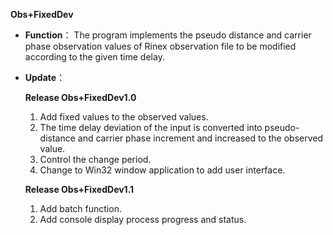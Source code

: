 **Obs+FixedDev**

- **Function**： The program implements the pseudo distance and carrier phase observation values of Rinex observation file to be modified according to the given time delay.
- **Update**：
  
  **Release Obs+FixedDev1.0** 
  1. Add fixed values to the observed values.
  2. The time delay deviation of the input is converted into pseudo-distance and carrier phase increment and increased to the observed value.
  3. Control the change period.
  4. Change to Win32 window application to add user interface.
  
  **Release Obs+FixedDev1.1** 
  1. Add batch function.
  2. Add console display process progress and status.
